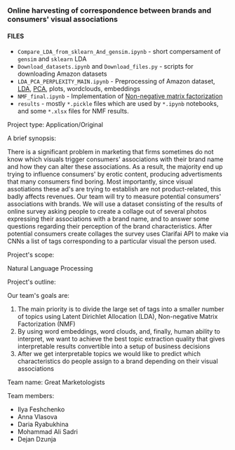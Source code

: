 

### Online harvesting of correspondence between brands and consumers' visual associations

#### FILES

- `Compare_LDA_from_sklearn_And_gensim.ipynb` - short compersament of `gensim` and `sklearn` LDA
- `Download_datasets.ipynb` and `Download_files.py` - scripts for downloading Amazon datasets
- `LDA_PCA_PERPLEXITY_MAIN.ipynb` - Preprocessing of Amazon dataset, [LDA](https://en.wikipedia.org/wiki/Latent_Dirichlet_allocation), [PCA](https://en.wikipedia.org/wiki/Principal_component_analysis), plots, wordclouds, embeddings
- `NMF_final.ipynb` - Implementation of [Non-negative matrix factorization](https://en.wikipedia.org/wiki/Non-negative_matrix_factorization)
- `results` - mostly `*.pickle` files which are used by `*.ipynb` notebooks, and some `*.xlsx` files for NMF results. 

Project type:
Application/Original


A brief synopsis:

There is a significant problem in marketing that firms sometimes do not know which visuals trigger consumers' associations with their brand name and how they can alter these associations. As a result, the majority end up trying to influence consumers' by erotic content, producing advertisments that many consumers find boring. Most importantly, since visual assotiations these ad's are trying to establish are not product-related, this badly affects revenues.
Our team will try to measure potential consumers' associations with brands. We will use a dataset consisting of the results of online survey asking people to create a collage out of several photos expressing their associations with a brand name, and to answer some questions regarding their perception of the brand characteristics. After potential consumers create collages the survey uses Clarifai API to make via CNNs a list of tags corresponding to a particular visual the person used.
 

Project's scope:

Natural Language Processing

 

Project's outline:

Our team's goals are:
1) The main priority is to divide the large set of tags into a smaller number of topics using Latent Dirichlet Allocation (LDA), Non-negative Matrix Factorization (NMF)
2) By using word embeddings, word clouds, and, finally, human ability to interpret, we want to achieve the best topic extraction quality that gives interpretable results convertible into a setup of business decisions
3) After we get interpretable topics we would like to predict which characteristics do people assign to a brand depending on their visual associations

 

Team name: Great Marketologists

Team members:

- Ilya Feshchenko
- Anna Vlasova
- Daria Ryabukhina
- Mohammad Ali Sadri
- Dejan Dzunja

 

